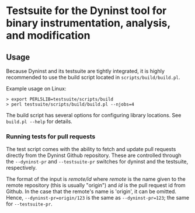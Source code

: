 # Testsuite for the Dyninst tool for binary instrumentation, analysis, and modification

## Usage

Because Dyninst and its testsuite are tightly integrated, it is highly recommended to use the build script located in `scripts/build/build.pl`.

Example usage on Linux:

	> export PERL5LIB=testsuite/scripts/build
	> perl testsuite/scripts/build/build.pl --njobs=4
	
The build script has several options for configuring library locations. See `build.pl --help` for details.

### Running tests for pull requests

The test script comes with the ability to fetch and update pull requests directly from the Dyninst Github repository. These are controlled through the `--dyninst-pr` and `--testsuite-pr` switches for dyninst and the testsuite, respectively.

The format of the input is *remote/id* where *remote* is the name given to the remote repository (this is usually "origin") and *id* is the pull request id from Github. In the case that the remote's name is 'origin', it can be omitted. Hence, `--dyninst-pr=origin/123` is the same as `--dyninst-pr=123`; the same for `--testsuite-pr`.